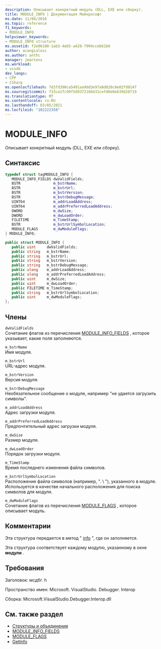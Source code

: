 ```yaml
---
description: Описывает конкретный модуль (DLL, EXE или сборку).
title: MODULE_INFO | Документация Майкрософт
ms.date: 11/04/2016
ms.topic: reference
f1_keywords:
- MODULE_INFO
helpviewer_keywords:
- MODULE_INFO structure
ms.assetid: f2e06180-1ab3-4eb5-a428-7994cceb61b6
author: acangialosi
ms.author: anthc
manager: jmartens
ms.workload:
- vssdk
dev_langs:
- CPP
- CSharp
ms.openlocfilehash: 7d3fd390ca5491aa9dd3e97a0d820c8e02fd0147
ms.sourcegitcommit: f33ca1fc99f5d9372166431cefd0e0e639d20719
ms.translationtype: MT
ms.contentlocale: ru-RU
ms.lasthandoff: 03/05/2021
ms.locfileid: "102222358"
---
```

# <a name="module_info"></a>MODULE_INFO
Описывает конкретный модуль (DLL, EXE или сборку).

## <a name="syntax"></a>Синтаксис

```cpp
typedef struct tagMODULE_INFO { 
   MODULE_INFO_FIELDS dwValidFields;
   BSTR               m_bstrName;
   BSTR               m_bstrUrl;
   BSTR               m_bstrVersion;
   BSTR               m_bstrDebugMessage;
   UINT64             m_addrLoadAddress;
   UINT64             m_addrPreferredLoadAddress;
   DWORD              m_dwSize;
   DWORD              m_dwLoadOrder;
   FILETIME           m_TimeStamp;
   BSTR               m_bstrUrlSymbolLocation;
   MODULE_FLAGS       m_dwModuleFlags;
} MODULE_INFO;
```

```csharp
public struct MODULE_INFO { 
   public uint     dwValidFields;
   public string   m_bstrName;
   public string   m_bstrUrl;
   public string   m_bstrVersion;
   public string   m_bstrDebugMessage;
   public ulong    m_addrLoadAddress;
   public ulong    m_addrPreferredLoadAddress;
   public uint     m_dwSize;
   public uint     m_dwLoadOrder;
   public FILETIME m_TimeStamp;
   public string   m_bstrUrlSymbolLocation;
   public uint     m_dwModuleFlags;
};
```

## <a name="members"></a>Члены
 `dwValidFields`\
 Сочетание флагов из перечисления [MODULE_INFO_FIELDS](../../../extensibility/debugger/reference/module-info-fields.md) , которое указывает, какие поля заполняются.

 `m_bstrName`\
 Имя модуля.

 `m_bstrUrl`\
 URL-адрес модуля.

 `m_bstrVersion`\
 Версия модуля.

 `m_bstrDebugMessage`\
 Необязательное сообщение о модуле, например "не удается загрузить символы".

 `m_addrLoadAddress`\
 Адрес загрузки модуля.

 `m_addrPreferredLoadAddress`\
 Предпочтительный адрес загрузки модуля.

 `m_dwSize`\
 Размер модуля.

 `m_dwLoadOrder`\
 Порядок загрузки модуля.

 `m_TimeStamp`\
 Время последнего изменения файла символов.

 `m_bstrUrlSymbolLocation`\
 Расположение файла символов (например, ". \\ "), указанного в модуле. Используется в качестве начального расположения для поиска символов для модуля.

 `m_dwModuleFlags`\
 Сочетание флагов из перечисления [MODULE_FLAGS](../../../extensibility/debugger/reference/module-flags.md) , которое описывает модуль.

## <a name="remarks"></a>Комментарии
 Эта структура передается в метод " [info](../../../extensibility/debugger/reference/idebugmodule2-getinfo.md) ", где он заполняется.

 Эта структура соответствует каждому модулю, указанному в окне **модули** .

## <a name="requirements"></a>Требования
 Заголовок: мсдбг. h

 Пространство имен: Microsoft. VisualStudio. Debugger. Interop

 Сборка: Microsoft.VisualStudio.Debugger.Interop.dll

## <a name="see-also"></a>См. также раздел
- [Структуры и объединения](../../../extensibility/debugger/reference/structures-and-unions.md)
- [MODULE_INFO_FIELDS](../../../extensibility/debugger/reference/module-info-fields.md)
- [MODULE_FLAGS](../../../extensibility/debugger/reference/module-flags.md)
- [GetInfo](../../../extensibility/debugger/reference/idebugmodule2-getinfo.md)
